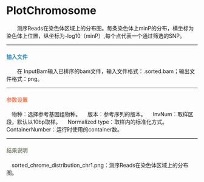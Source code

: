 # PlotChromosome
　　测序Reads在染色体区域上的分布图。每条染色体上minP的分布，横坐标为染色体上位置，纵坐标为-log10（minP）,每个点代表一个通过筛选的SNP。
***
#### **<i class="fa fa-dot-circle-o" aria-hidden="true" style="color:#3090C7"></i><span style="color:#3090C7"> 输入文件**
　　在 InputBam输入已排序的bam文件，输入文件格式：.sorted.bam；输出文件格式：png。

***
#### **<i class="fa fa-cog" aria-hidden="true" style="color:#F88158"></i> <span style="color:#F88158">参数设置**
　<label id='species'>物种：</label>选择参考基因组物种。
　<label id='speciesVersion'>版本：</label>参考序列的版本。
　<label id='invNum'>InvNum：</label>取样区段，默认以10bp取样。
　<label id='normalizedType'>Normalized type：</label>取样内的标准化方式。
　<label id='containerNumber'>ContainerNumber：</label>运行时使用的container数。
***
#### **<i class="fa fa-file-text" aria-hidden="true" style="color:#848b79"></i><span style="color:#848b79"> 结果说明**
　sorted_chrome_distribution_chr1.png：测序Reads在染色体区域上的分布图。
<div style="text-align:center">
<img data-src="1.png" width="900px"  ></img>
</div>
